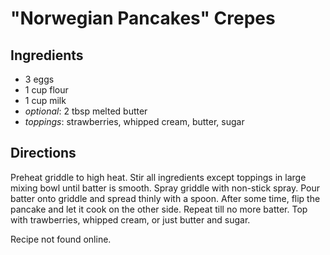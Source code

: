 "Norwegian Pancakes" Crepes
===========================

Ingredients
-----------
* 3 eggs
* 1 cup flour
* 1 cup milk
* _optional_: 2 tbsp melted butter
* _toppings_: strawberries, whipped cream, butter, sugar

Directions
----------
Preheat griddle to high heat. Stir all ingredients except toppings in large
mixing bowl until batter is smooth. Spray griddle with non-stick spray. Pour
batter onto griddle and spread thinly with a spoon. After some time, flip the
pancake and let it cook on the other side. Repeat till no more batter. Top with
trawberries, whipped cream, or just butter and sugar.


Recipe not found online.
